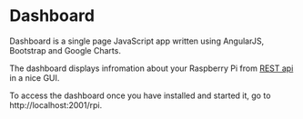 # Dashboard

Dashboard is a single page JavaScript app written using AngularJS, Bootstrap and Google Charts.

The dashboard displays infromation about your Raspberry Pi from [REST api](rest_api/README.md) in a nice GUI.

To access the dashboard once you have installed and started it, go to http://localhost:2001/rpi.

